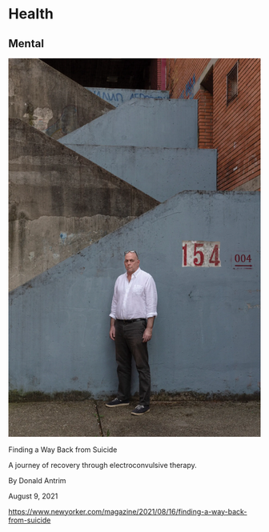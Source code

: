 # Health

## Mental

![](Images/210816_r38818.jpg.webp)

Finding a Way Back from Suicide

A journey of recovery through electroconvulsive therapy.

By Donald Antrim

August 9, 2021

https://www.newyorker.com/magazine/2021/08/16/finding-a-way-back-from-suicide
